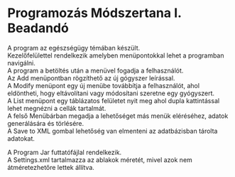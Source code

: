 # Programozás Módszertana I. Beadandó

A program az egészségügy témában készült.\
Kezelőfelülettel rendelkezik amelyben menüpontokkal lehet a programban navigálni.\
A program a betöltés után a menüvel fogadja a felhasználót.\
Az Add menüpontban rögzíthető az új gógyszer leírással.\
A Modify menüpont egy új menübe továbbítja a felhasználót, ahol eldöntheti, hogy eltávolítani vagy módosítani szeretne egy gyógyszert.\
A List menüpont egy táblázatos felületet nyit meg ahol dupla kattintással lehet megnézni a cellák tartalmát.\
A felső Menübárban megadja a lehetőséget más menük eléréséhez, adatok generálására és törlésére.\
A Save to XML gombal lehetőség van elmenteni az adatbázisban tárolta adatokat.

A Program Jar futtatófájlal rendelkezik.\
A Settings.xml tartalmazza az ablakok méretét, mivel azok nem átméretezhetőre lettek állítva.
